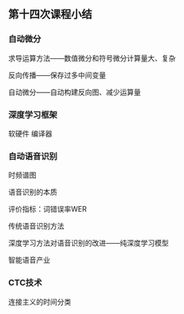 ## 第十四次课程小结

### 自动微分

求导运算方法——数值微分和符号微分计算量大、复杂

反向传播——保存过多中间变量

自动微分——自动构建反向图、减少运算量

### 深度学习框架

软硬件 编译器

### 自动语音识别

时频谱图

语音识别的本质

评价指标：词错误率WER

传统语音识别方法

深度学习方法对语音识别的改进——纯深度学习模型

智能语音产业

### CTC技术

连接主义的时间分类